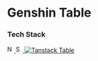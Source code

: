 # Genshin Table

### Tech Stack

<a href="https://nextjs.org/" target="\_parent">
  <img alt="Nextjs" src="https://nextjs.org/favicon.ico" width="16" height="16" />
</a>
<a href="https://ui.shadcn.com/" target="\_parent">
  <img alt="Shadcn UI" src="https://ui.shadcn.com/favicon.ico" width="16" height="16" />
</a>
<a href="https://tanstack.com/table/v8" target="\_parent">
  <img alt="Tanstack Table" src="https://tanstack.com/favicons/favicon-16x16.png" />
</a>
